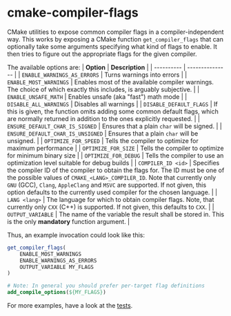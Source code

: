 # cmake-compiler-flags

CMake utilities to expose common compiler flags in a compiler-independent way. This works by exposing a CMake function `get_compiler_flags` that can
optionally take some arguments specifying what kind of flags to enable. It then tries to figure out the appropriate flags for the given compiler.

The available options are:
| **Option** | **Description** |
| ---------- | --------------- |
| `ENABLE_WARNINGS_AS_ERRORS` | Turns warnings into errors |
| `ENABLE_MOST_WARNINGS` | Enables most of the available compiler warnings. The choice of which exactly this includes, is arguably subjective. |
| `ENABLE_UNSAFE_MATH` | Enables unsafe (aka "fast") math mode |
| `DISABLE_ALL_WARNINGS` | Disables all warnings |
| `DISABLE_DEFAULT_FLAGS` | If this is given, the function omits adding some common default flags, which are normally returned in addition to the ones explicitly requested. |
| `ENSURE_DEFAULT_CHAR_IS_SIGNED` | Ensures that a plain `char` will be signed. |
| `ENSURE_DEFAULT_CHAR_IS_UNSIGNED` | Ensures that a plain `char` will be unsigned. |
| `OPTIMIZE_FOR_SPEED` | Tells the compiler to optimize for maximum performance |
| `OPTIMIZE_FOR_SIZE` | Tells the compiler to optimize for minimum binary size |
| `OPTIMIZE_FOR_DEBUG` | Tells the compiler to use an optimization level suitable for debug builds |
| `COMPILER_ID <id>` | Specifies the compiler ID of the compiler to obtain the flags for. The ID must be one of the possible values of `CMAKE_<LANG>_COMPILER_ID`. Note that currently only `GNU` (GCC), `Clang`, `AppleClang` and `MSVC` are supported. If not given, this option defaults to the currently used compiler for the chosen language. |
| `LANG <lang>` | The language for which to obtain compiler flags. Note, that currently only `CXX` (C++) is supported. If not given, this defaults to `CXX`. |
| `OUTPUT_VARIABLE` | The name of the variable the result shall be stored in. This is the only **mandatory** function argument. |

Thus, an example invocation could look like this:
```cmake
get_compiler_flags(
	ENABLE_MOST_WARNINGS
	ENABLE_WARNINGS_AS_ERRORS
	OUTPUT_VARIABLE MY_FLAGS
)

# Note: In general you should prefer per-target flag definitions
add_compile_options(${MY_FLAGS})
```

For more examples, have a look at the [tests](test/CMakeLists.txt).

